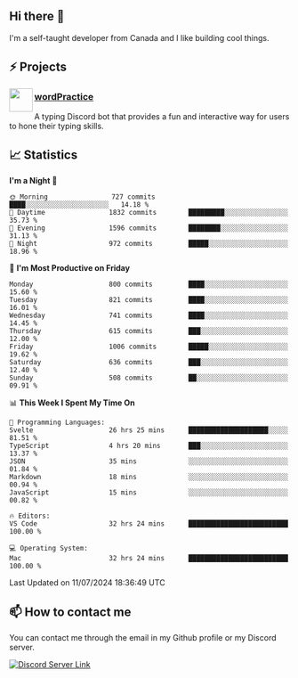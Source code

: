 <h2>Hi there 👋</h2>

<p>I'm a self-taught developer from Canada and I like building cool things.</p>

<h2>⚡ Projects</h2>

<img align="left" src="https://i.imgur.com/BIzs17V.png" width="42" height="42" />
<h3><a target="_blank" href="https://wordpractice.principle.sh/">wordPractice</a></h3>
<p>A typing Discord bot that provides a fun and interactive way for users to hone their typing skills.</p>

<h2>📈 Statistics</h2>

<!--START_SECTION:waka-->
**I'm a Night 🦉** 

```text
🌞 Morning                727 commits         ████░░░░░░░░░░░░░░░░░░░░░   14.18 % 
🌆 Daytime                1832 commits        █████████░░░░░░░░░░░░░░░░   35.73 % 
🌃 Evening                1596 commits        ████████░░░░░░░░░░░░░░░░░   31.13 % 
🌙 Night                  972 commits         █████░░░░░░░░░░░░░░░░░░░░   18.96 % 
```
📅 **I'm Most Productive on Friday** 

```text
Monday                   800 commits         ████░░░░░░░░░░░░░░░░░░░░░   15.60 % 
Tuesday                  821 commits         ████░░░░░░░░░░░░░░░░░░░░░   16.01 % 
Wednesday                741 commits         ████░░░░░░░░░░░░░░░░░░░░░   14.45 % 
Thursday                 615 commits         ███░░░░░░░░░░░░░░░░░░░░░░   12.00 % 
Friday                   1006 commits        █████░░░░░░░░░░░░░░░░░░░░   19.62 % 
Saturday                 636 commits         ███░░░░░░░░░░░░░░░░░░░░░░   12.40 % 
Sunday                   508 commits         ██░░░░░░░░░░░░░░░░░░░░░░░   09.91 % 
```


📊 **This Week I Spent My Time On** 

```text
💬 Programming Languages: 
Svelte                   26 hrs 25 mins      ████████████████████░░░░░   81.51 % 
TypeScript               4 hrs 20 mins       ███░░░░░░░░░░░░░░░░░░░░░░   13.37 % 
JSON                     35 mins             ░░░░░░░░░░░░░░░░░░░░░░░░░   01.84 % 
Markdown                 18 mins             ░░░░░░░░░░░░░░░░░░░░░░░░░   00.94 % 
JavaScript               15 mins             ░░░░░░░░░░░░░░░░░░░░░░░░░   00.82 % 

🔥 Editors: 
VS Code                  32 hrs 24 mins      █████████████████████████   100.00 % 

💻 Operating System: 
Mac                      32 hrs 24 mins      █████████████████████████   100.00 % 
```


 Last Updated on 11/07/2024 18:36:49 UTC
<!--END_SECTION:waka-->

<h2>📫 How to contact me</h2>

You can contact me through the email in my Github profile or my Discord server.

[![Discord Server Link](https://dcbadge.vercel.app/api/server/DHnk46C)](https://discord.gg/DHnk46C)

